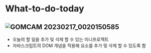 # What-to-do-today

![GOMCAM 20230217_0020150585](https://user-images.githubusercontent.com/103127767/219409326-334b6258-53e3-462b-888e-36fdbe9146de.gif)
-------------------------------------------------------------------------------------------------------------------------------------

- 오늘의 할 일을 추가 및 삭제 할 수 있는 미니프로젝트
- 자바스크립트의 DOM 개념을 적용해 요소를 추가 및 삭제 할 수 있도록 함


